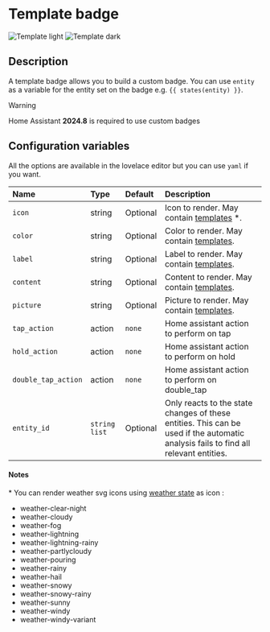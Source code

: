 # Template badge

![Template light](../images/template-light.png)
![Template dark](../images/template-dark.png)

## Description

A template badge allows you to build a custom badge. You can use `entity` as a variable for the entity set on the badge e.g. `{{ states(entity) }}`.

> [!WARNING]  
> Home Assistant **2024.8** is required to use custom badges

## Configuration variables

All the options are available in the lovelace editor but you can use `yaml` if you want.

| Name                | Type            | Default  | Description                                                                                                                         |
| :------------------ | :-------------- | :------- | :---------------------------------------------------------------------------------------------------------------------------------- |
| `icon`              | string          | Optional | Icon to render. May contain [templates](https://www.home-assistant.io/docs/configuration/templating/) \*.                           |
| `color`             | string          | Optional | Color to render. May contain [templates](https://www.home-assistant.io/docs/configuration/templating/).                             |
| `label`             | string          | Optional | Label to render. May contain [templates](https://www.home-assistant.io/docs/configuration/templating/).                             |
| `content`           | string          | Optional | Content to render. May contain [templates](https://www.home-assistant.io/docs/configuration/templating/).                           |
| `picture`           | string          | Optional | Picture to render. May contain [templates](https://www.home-assistant.io/docs/configuration/templating/).                           |
| `tap_action`        | action          | `none`   | Home assistant action to perform on tap                                                                                             |
| `hold_action`       | action          | `none`   | Home assistant action to perform on hold                                                                                            |
| `double_tap_action` | action          | `none`   | Home assistant action to perform on double_tap                                                                                      |
| `entity_id`         | `string` `list` | Optional | Only reacts to the state changes of these entities. This can be used if the automatic analysis fails to find all relevant entities. |

#### Notes

\* You can render weather svg icons using [weather state](https://developers.home-assistant.io/docs/core/entity/weather/#recommended-values-for-state-and-condition) as icon :

- weather-clear-night
- weather-cloudy
- weather-fog
- weather-lightning
- weather-lightning-rainy
- weather-partlycloudy
- weather-pouring
- weather-rainy
- weather-hail
- weather-snowy
- weather-snowy-rainy
- weather-sunny
- weather-windy
- weather-windy-variant
